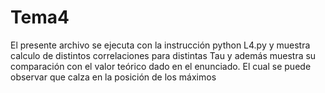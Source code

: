 # Tema4

El presente archivo se ejecuta con la instrucción python L4.py y muestra calculo de distintos correlaciones para distintas Tau y además muestra su comparación con el valor teórico dado en el enunciado. El cual se puede observar que calza en la posición de los máximos
